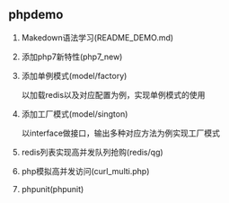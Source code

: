phpdemo
---

1. Makedown语法学习(README_DEMO.md)

2. 添加php7新特性(php7_new)
    
3. 添加单例模式(model/factory)

    以加载redis以及对应配置为例，实现单例模式的使用
    
4. 添加工厂模式(model/sington)

    以interface做接口，输出多种对应方法为例实现工厂模式

5. redis列表实现高并发队列抢购(redis/qg)

6. php模拟高并发访问(curl_multi.php)

7. phpunit(phpunit)

